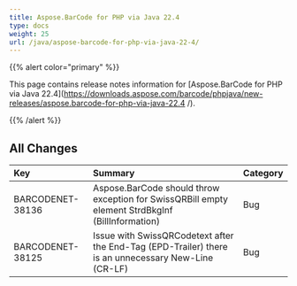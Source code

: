 ```yaml
---
title: Aspose.BarCode for PHP via Java 22.4
type: docs
weight: 25
url: /java/aspose-barcode-for-php-via-java-22-4/
---
```


{{% alert color="primary" %}} 

This page contains release notes information for [Aspose.BarCode for PHP via Java 22.4](https://downloads.aspose.com/barcode/phpjava/new-releases/aspose.barcode-for-php-via-java-22.4
/).

{{% /alert %}} 
## **All Changes**

|**Key**|**Summary**|**Category**|
| :- | :- | :- |
|BARCODENET-38136|Aspose.BarCode should throw exception for SwissQRBill empty element StrdBkgInf (BillInformation)|Bug|
|BARCODENET-38125|Issue with SwissQRCodetext after the End-Tag (EPD-Trailer) there is an unnecessary New-Line (CR-LF)|Bug|

